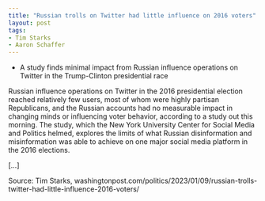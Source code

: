 ```yaml
---
title: "Russian trolls on Twitter had little influence on 2016 voters"
layout: post
tags:
- Tim Starks
- Aaron Schaffer
---
```


- A study finds minimal impact from Russian influence operations on Twitter in the Trump-Clinton presidential race

Russian influence operations on Twitter in the 2016 presidential election reached relatively few users, most of whom were highly partisan Republicans, and the Russian accounts had no measurable impact in changing minds or influencing voter behavior, according to a study out this morning.
The study, which the New York University Center for Social Media and Politics helmed, explores the limits of what Russian disinformation and misinformation was able to achieve on one major social media platform in the 2016 elections.

[…]

Source: Tim Starks, washingtonpost.com/politics/2023/01/09/russian-trolls-twitter-had-little-influence-2016-voters/
